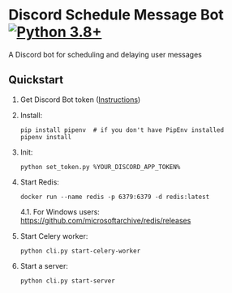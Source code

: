 # Discord Schedule Message Bot  [![Python 3.8+](https://img.shields.io/badge/python-3.8+-blue.svg)](https://www.python.org/downloads/release/python-380/)
A Discord bot for scheduling and delaying user messages
## Quickstart
1. Get Discord Bot token ([Instructions](https://www.writebots.com/discord-bot-token/))

1. Install:
    ```shell script
    pip install pipenv  # if you don't have PipEnv installed 
    pipenv install
    ```

1. Init:
    ```shell script
    python set_token.py %YOUR_DISCORD_APP_TOKEN%
    ```
   
1. Start Redis:
    ```shell script
    docker run --name redis -p 6379:6379 -d redis:latest
    ```

    4.1. For Windows users: https://github.com/microsoftarchive/redis/releases
   
1. Start Celery worker:
    ```shell script
    python cli.py start-celery-worker
    ```

1. Start a server:
    ```shell script
    python cli.py start-server
    ```
